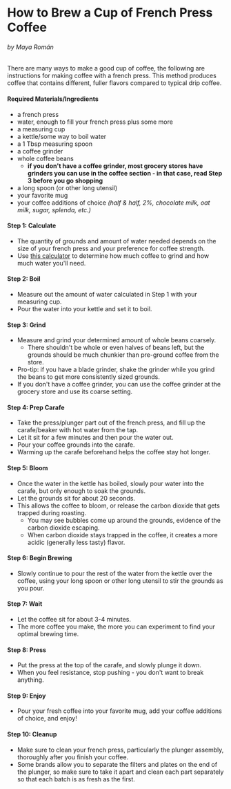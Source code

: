 # How to Brew a Cup of French Press Coffee
###### by Maya Román
There are many ways to make a good cup of coffee, the following are instructions for making coffee with a french press. This method produces coffee that contains different, fuller flavors compared to typical drip coffee.
#### Required Materials/Ingredients
  - a french press
  - water, enough to fill your french press plus some more
  - a measuring cup
  - a kettle/some way to boil water
  - a 1 Tbsp measuring spoon
  - a coffee grinder
  - whole coffee beans
    - **if you don't have a coffee grinder, most grocery stores have grinders you can use in the coffee section -  in that case, read Step 3 before you go shopping**
  - a long spoon (or other long utensil)
  - your favorite mug
  - your coffee additions of choice *(half & half, 2%, chocolate milk, oat milk, sugar, splenda, etc.)*

#### Step 1: Calculate
- The quantity of grounds and amount of water needed depends on the size of your french press and your preference for coffee strength. 
- Use [this calculator](https://handground.com/french-press-coffee-to-water-ratio-calculator) to determine how much coffee to grind and how much water you'll need.
#### Step 2: Boil
- Measure out the amount of water calculated in Step 1 with your measuring cup. 
- Pour the water into your kettle and set it to boil.
#### Step 3: Grind
- Measure and grind your determined amount of whole beans coarsely. 
    - There shouldn't be whole or even halves of beans left, but the grounds should be much chunkier than pre-ground coffee from the store. 
- Pro-tip: if you have a blade grinder, shake the grinder while you grind the beans to get more consistently sized grounds.
- If you don't have a coffee grinder, you can use the coffee grinder at the grocery store and use its coarse setting. 
#### Step 4: Prep Carafe
- Take the press/plunger part out of the french press, and fill up the carafe/beaker with hot water from the tap. 
- Let it sit for a few minutes and then pour the water out. 
- Pour your coffee grounds into the carafe. 
- Warming up the carafe beforehand helps the coffee stay hot longer.
#### Step 5: Bloom
- Once the water in the kettle has boiled, slowly pour water into the carafe, but only enough to soak the grounds. 
- Let the grounds sit for about 20 seconds. 
- This allows the coffee to bloom, or release the carbon dioxide that gets trapped during roasting. 
    - You may see bubbles come up around the grounds, evidence of the carbon dioxide escaping. 
    - When carbon dioxide stays trapped in the coffee, it creates a more acidic (generally less tasty) flavor.
#### Step 6: Begin Brewing
- Slowly continue to pour the rest of the water from the kettle over the coffee, using your long spoon or other long utensil to stir the grounds as you pour.
#### Step 7: Wait
- Let the coffee sit for about 3-4 minutes. 
- The more coffee you make, the more you can experiment to find your optimal brewing time.
#### Step 8: Press
- Put the press at the top of the carafe, and slowly plunge it down. 
- When you feel resistance, stop pushing - you don't want to break anything.
#### Step 9: Enjoy
- Pour your fresh coffee into your favorite mug, add your coffee additions of choice, and enjoy!
#### Step 10: Cleanup
- Make sure to clean your french press, particularly the plunger assembly, thoroughly after you finish your coffee. 
- Some brands allow you to separate the filters and plates on the end of the plunger, so make sure to take it apart and clean each part separately so that each batch is as fresh as the first.
